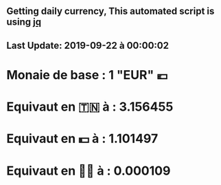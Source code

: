 ## Getting daily currency, This automated script is using [jq](https://stedolan.github.io/jq/)
## Last Update:  2019-09-22 à 00:00:02
 # Monaie de base : 1 "EUR" 💶 
 # Equivaut en 🇹🇳 à :  3.156455 
 # Equivaut en 💵 à : 1.101497
 # Equivaut en 🐱‍💻 à :  0.000109
